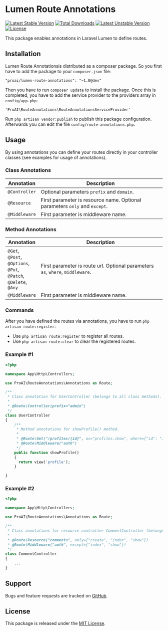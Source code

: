 # Lumen Route Annotations

[![Latest Stable Version](https://poser.pugx.org/proai/lumen-route-annotations/v/stable)](https://packagist.org/packages/proai/lumen-route-annotations) [![Total Downloads](https://poser.pugx.org/proai/lumen-route-annotations/downloads)](https://packagist.org/packages/proai/lumen-route-annotations) [![Latest Unstable Version](https://poser.pugx.org/proai/lumen-route-annotations/v/unstable)](https://packagist.org/packages/proai/lumen-route-annotations) [![License](https://poser.pugx.org/proai/lumen-route-annotations/license)](https://packagist.org/packages/proai/lumen-route-annotations)

This package enables annotations in Laravel Lumen to define routes.

## Installation

Lumen Route Annotationsis distributed as a composer package. So you first have to add the package to your `composer.json` file:

```
"proai/lumen-route-annotations": "~1.0@dev"
```

Then you have to run `composer update` to install the package. Once this is completed, you have to add the service provider to the providers array in `config/app.php`:

```
'ProAI\RouteAnnotations\RouteAnnotationsServiceProvider'
```

Run `php artisan vendor:publish` to publish this package configuration. Afterwards you can edit the file `config/route-annotations.php`.

## Usage

By using annotations you can define your routes directly in your controller classes (see examples for usage of annotations).

### Class Annotations

Annotation | Description
--- | ---
`@Controller` | Optional parameters `prefix` and `domain`.
`@Resource` | First parameter is resource name. Optional parameters `only` and `except`.
`@Middleware` | First parameter is middleware name.

### Method Annotations

Annotation | Description
--- | ---
`@Get`,<br>`@Post`,<br>`@Options`,<br>`@Put`,<br>`@Patch`,<br>`@Delete`,<br>`@Any` | First parameter is route url. Optional parameters `as`, `where`, `middleware`.
`@Middleware` | First parameter is middleware name.

### Commands

After you have defined the routes via annotations, you have to run `php artisan route:register`:

* Use `php artisan route:register` to register all routes.
* Use `php artisan route:clear` to clear the registered routes.

### Example #1

```php
<?php

namespace App\Http\Controllers;

use ProAI\RouteAnnotations\Annotations as Route;

/**
 * Class annotation for UserController (belongs to all class methods).
 *
 * @Route\Controller(prefix="admin")
 */
class UserController
{
    /**
     * Method annotations for showProfile() method.
     *
     * @Route\Get("/profiles/{id}", as="profiles.show", where={"id": "[0-9]+"})
     * @Route\Middleware("auth")
     */
    public function showProfile()
    {
      return view('profile');
    }

}
```

### Example #2

```php
<?php

namespace App\Http\Controllers;

use ProAI\RouteAnnotations\Annotations as Route;

/**
 * Class annotations for resource controller CommentController (belongs to all class methods).
 *
 * @Route\Resource("comments", only={"create", "index", "show"})
 * @Route\Middleware("auth", except={"index", "show"})
 */
class CommentController
{
    ...
}
```

## Support

Bugs and feature requests are tracked on [GitHub](https://github.com/proai/lumen-route-annotations/issues).

## License

This package is released under the [MIT License](LICENSE).

